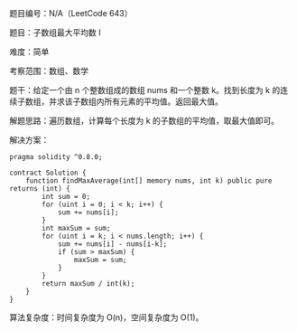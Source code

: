 题目编号：N/A（LeetCode 643）

题目：子数组最大平均数 I

难度：简单

考察范围：数组、数学

题干：给定一个由 n 个整数组成的数组 nums 和一个整数 k。找到长度为 k 的连续子数组，并求该子数组内所有元素的平均值。返回最大值。

解题思路：遍历数组，计算每个长度为 k 的子数组的平均值，取最大值即可。

解决方案：

```solidity
pragma solidity ^0.8.0;

contract Solution {
    function findMaxAverage(int[] memory nums, int k) public pure returns (int) {
        int sum = 0;
        for (uint i = 0; i < k; i++) {
            sum += nums[i];
        }
        int maxSum = sum;
        for (uint i = k; i < nums.length; i++) {
            sum += nums[i] - nums[i-k];
            if (sum > maxSum) {
                maxSum = sum;
            }
        }
        return maxSum / int(k);
    }
}
```

算法复杂度：时间复杂度为 O(n)，空间复杂度为 O(1)。